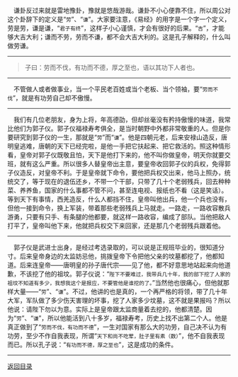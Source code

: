 &emsp;谦卦反过来就是雷地豫卦，豫就是悠哉游哉。谦卦不小心便靠不住，所以周公对这个卦辞下的定义是“``劳``”、“``谦``”。大家要注意，《易经》的用字是一个字一个定义，劳是劳，谦是谦，“``君子有终``”，这样子小心谨慎，才会有很好的后果。“``吉``”，才能够大吉大利；谦而不劳，劳而不谦，都不会大吉大利的。这是孔子解释的，什么叫做劳谦。
___
> 子曰：劳而不伐，有功而不德，厚之至也，语以其功下人者也。
___
&emsp;不管做人或者做事业，当一个平民老百姓或当个老板、当个领袖，要“``劳而不伐``”，就是有功劳自己却不傲慢。
___
&emsp;我们有几位老朋友，身为上将，年高德劭，但却丝毫没有矜持傲慢的味道，我常比他们为郭子仪。郭子仪福禄寿考俱全，是当时朝野中外都非常敬重的人。但是你要研究到郭子仪的一生，那就是“``劳``”而“``谦``”。他是四朝元老，后来安禄山造反，唐明皇逃难，唐朝的天下已经完啦，是他一手把它扶起来、把它救活的。照这种情形看，皇帝对郭子仪既敬且怕，天下是他打下来的，他不叫你做皇帝，明天你就要交班，就有这么严重。所以很多人替皇帝出主意，要皇帝收回郭子仪的兵权，免得郭子仪造反，对皇帝不利。于是皇帝就下命令，要他把兵权交出来，他马上照办，统统交了，等于现在的退伍还乡，不带一个干部，只带了几十个老弱残兵，回去种种菜、养养鱼，国家的什么事都不管不问，甚至连电视、报纸也不看（这是笑话）。等到天下有事情，西羌造反，什么人都挡不住，皇帝叫他出兵，他一个兵也没有，但他一接到命令，换上军装，带着那些老弱残兵上马就走。一路走，一路收容散兵游勇，只要有只手、有条腿的他都要，就这样一路收容，编成了部队。当他把敌人打平了，皇帝叫他下来，他就把兵权交下来回家，还是那几个老弱残兵跟着他。
___
&emsp;郭子仪是武进士出身，是经过考选录取的，可以说是正规班毕业的，很知道分寸。后来皇帝身边的太监妨忌他，挑拨皇帝下令把他父亲的坟墓都挖了，他都知道。后来连皇帝——唐明皇的孙子唐代宗——见了他，都不好意思地站起来向他道歉，不该挖了他的祖坟。郭子仪说：“``陛下不要难过，我带兵几十年，我的部下挖了人家的祖坟不知道有多少，我想我这个是报应，不要管他是谁挖的了。``”当然他也很痛心，但他就那样大量——“``劳``”、“``谦``”。不过，他讲的也是真的，一个再严格的将领，带了几十年大军，军队做了多少伤天害理的坏事，挖了人家多少坟墓，这不就是果报吗？所以他说：请陛下勿以为意。实际上是皇帝跟太监商量着去挖的，他都清楚。因为“``劳``”、“``谦``”，所以他能活到八十多岁，福禄寿考，历史上找不出第二个人。他是真正做到了“``劳而不伐，有功而不德``”，一生对国家有那么大的功劳，自己决不认为有功劳，至少不作自我表现，所谓“``天下和尚不吃荤，肚子里有素（数）``”，他不自我表现而已。所以孔子说：“``有功而不德，厚之至也``”，这是成功的条件。
___
[返回目录](../../../master/README.md#目录)